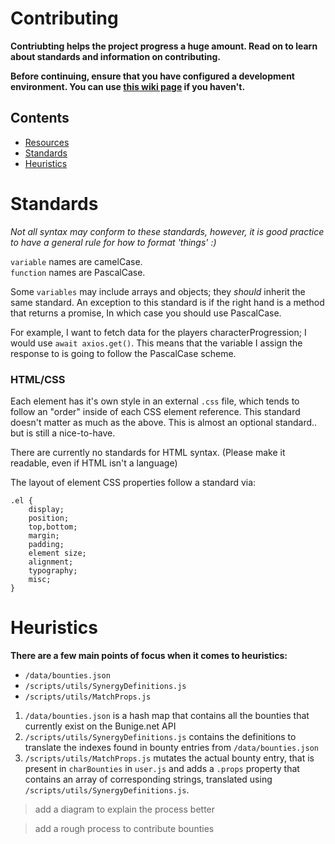 # Contributing
**Contriubting helps the project progress a huge amount. Read on to learn about standards and information on contributing.**

**Before continuing, ensure that you have configured a development environment. You can use [this wiki page](https://github.com/brendanprice2003/D2-Synergy/wiki/Developer-Guide) if you haven't.**

## Contents
* [Resources]()
* [Standards](https://github.com/brendanprice2003/D2-Synergy/blob/main/CONTRIBUTING.md#standards)
* [Heuristics](https://github.com/brendanprice2003/D2-Synergy/blob/main/CONTRIBUTING.md#heuristics)


# Standards

*Not all syntax may conform to these standards, however, it is good practice to have a general rule for how to format 'things' :)*

`variable` names are camelCase.<br>
`function` names are PascalCase.

Some `variables` may include arrays and objects; they *should* inherit the same standard. An exception to this standard is if the right hand is a method that returns a promise, In which case you should use PascalCase.

For example, I want to fetch data for the players characterProgression; I would use `await axios.get()`. This means that the variable I assign the response to is going to follow the PascalCase scheme.

### HTML/CSS

Each element has it's own style in an external `.css` file, which tends to follow an "order" inside of each CSS element reference. This standard doesn't matter as much as the above. This is almost an optional standard.. but is still a nice-to-have.

There are currently no standards for HTML syntax. (Please make it readable, even if HTML isn't a language)

The layout of element CSS properties follow a standard via:

```
.el {
    display;
    position;
    top,bottom;
    margin;
    padding;
    element size;
    alignment;
    typography;
    misc;
}
```

# Heuristics
**There are a few main points of focus when it comes to heuristics:**

* `/data/bounties.json`
* `/scripts/utils/SynergyDefinitions.js`
* `/scripts/utils/MatchProps.js`

1. `/data/bounties.json` is a hash map that contains all the bounties that currently exist on the Bunige.net API
2. `/scripts/utils/SynergyDefinitions.js` contains the definitions to translate the indexes found in bounty entries from `/data/bounties.json`
3. `/scripts/utils/MatchProps.js` mutates the actual bounty entry, that is present in `charBounties` in `user.js` and adds a `.props` property that contains an array of corresponding strings, translated using `/scripts/utils/SynergyDefinitions.js`.

> add a diagram to explain the process better

> add a rough process to contribute bounties
